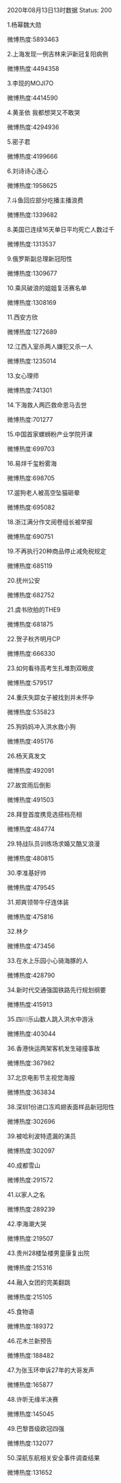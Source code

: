 2020年08月13日13时数据
Status: 200

1.杨幂魏大勋

微博热度:5893463

2.上海发现一例吉林来沪新冠复阳病例

微博热度:4494358

3.李现的MOJI7O

微博热度:4414590

4.黄圣依 我都想哭又不敢哭

微博热度:4294936

5.密子君

微博热度:4199666

6.刘诗诗心连心

微博热度:1958625

7.斗鱼回应部分吃播主播浪费

微博热度:1339682

8.美国已连续16天单日平均死亡人数过千

微博热度:1313537

9.俄罗斯副总理新冠阳性

微博热度:1309677

10.乘风破浪的姐姐复活赛名单

微博热度:1308169

11.西安方欣

微博热度:1272689

12.江西入室杀两人嫌犯又杀一人

微博热度:1235014

13.女心理师

微博热度:741301

14.下海救人两匹救命恩马去世

微博热度:701277

15.中国首家螺蛳粉产业学院开课

微博热度:699703

16.易烊千玺粉雾海

微博热度:698705

17.遛狗老人被高空坠猫砸晕

微博热度:695082

18.浙江满分作文阅卷组长被举报

微博热度:690751

19.不再执行20种商品停止减免税规定

微博热度:685119

20.抚州公安

微博热度:682752

21.虞书欣拍的THE9

微博热度:681875

22.贺子秋齐明月CP

微博热度:666330

23.如何看待高考生扎堆割双眼皮

微博热度:579517

24.重庆失踪女子被找到并未怀孕

微博热度:535823

25.狗妈妈冲入洪水救小狗

微博热度:495176

26.杨天真发文

微博热度:492091

27.故宫雨后倒影

微博热度:491503

28.拜登首度携竞选搭档亮相

微博热度:484774

29.特战队员训练场求婚又酷又浪漫

微博热度:480815

30.李准基好帅

微博热度:479545

31.郑爽领带牛仔连体装

微博热度:475816

32.林夕

微博热度:473456

33.在水上乐园小心骑海豚的人

微博热度:428790

34.新时代交通强国铁路先行规划纲要

微博热度:415913

35.四川乐山数人跳入洪水中游泳

微博热度:403044

36.香港快运两架客机发生碰撞事故

微博热度:367982

37.北京电影节主视觉海报

微博热度:363834

38.深圳1份进口冻鸡翅表面样品新冠阳性

微博热度:302696

39.被哈利波特遗漏的演员

微博热度:302097

40.成都雪山

微博热度:291572

41.以家人之名

微博热度:289239

42.李海潮大哭

微博热度:219507

43.贵州28楼坠楼男童康复出院

微博热度:215316

44.融入女团的完美翻跳

微博热度:215105

45.食物语

微博热度:189372

46.花木兰新预告

微博热度:188482

47.为张玉环申诉27年的大哥发声

微博热度:165877

48.许昕无缘半决赛

微博热度:145045

49.巴黎晋级欧冠四强

微博热度:132077

50.深航东航相关安全事件调查结果

微博热度:131652

